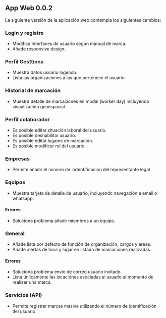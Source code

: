 ## App Web 0.0.2

La siguiente versión de la aplicación web contempla los siguientes cambios:


### Login y registro

- Modifica interfaces de usuario según manual de marca.
- Añade responsive design.

### Perfil Gesttiona

- Muestra datos usuario logeado.
- Lista las organizaciones a las que pertenece el usuario.

### Historial de marcación

- Muestra detalle de marcaciones en modal (worker day) incluyendo visualización geoespacial.

### Perfil colaborador

- Es posible editar situación laboral del usuario.
- Es posible deshabilitar usuario.
- Es posible editar lugares de marcación.
- Es posible modificar rol del usuario.

### Empresas

- Permite añadir el número de indentificación del representante legal

### Equipos

- Muestra tarjeta de detalle de usuario, incluyendo navegación a email o whatsapp.

#### Errores

- Soluciona problema añadir miembros a un equipo.


### General

- Añade lista por defecto de función de organización, cargos y áreas.
- Añade alertas de hora y lugar en listado de marcaciones realizadas.

#### Errores

- Soluciona problema envío de correo usuario invitado.
- Lista únlicamente las locaciones asociadas al usuario al momento de realizar una marca.

### Servicios (API)

- Permite registrar marcas masiva utilizando el número de identificación del usuario



